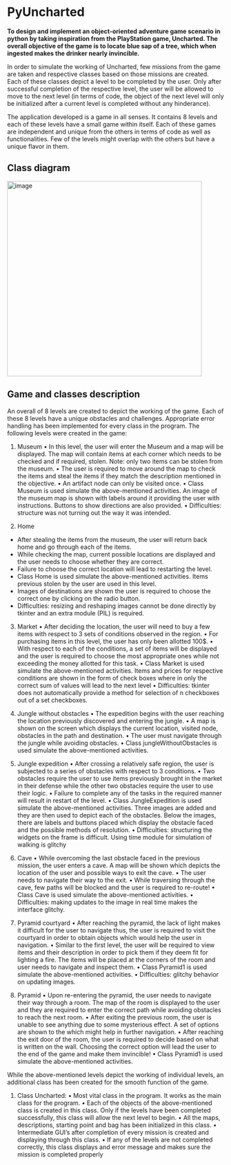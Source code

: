 # PyUncharted

**To design and implement an object-oriented adventure game scenario in python by taking inspiration from the PlayStation game, Uncharted. The overall objective of the game is to locate blue sap of a tree, which when ingested makes the drinker nearly invincible.**

In order to simulate the working of Uncharted, few missions from the game are taken and respective classes based on those missions are created. Each of these classes depict a level to be completed by the user. Only after successful completion of the respective level, the user will be allowed to move to the next level (in terms of code, the object of the next level will only be initialized after a current level is completed without any hinderance).

The application developed is a game in all senses. It contains 8 levels and each of these levels have a small game within itself. Each of these games are independent and unique from the others in terms of code as well as functionalities. Few of the levels might overlap with the others but have a unique flavor in them. 

## Class diagram

<img width="451" alt="image" src="https://user-images.githubusercontent.com/49033060/152642897-b90a8c2d-b02b-4211-a5fc-671626c3d737.png">

## Game and classes description 
An overall of 8 levels are created to depict the working of the game. Each of these 8 levels have a unique obstacles and challenges. Appropriate error handling has been implemented for every class in the program. The following levels were created in the game:
1.	Museum
•	In this level, the user will enter the Museum and a map will be displayed. The map will contain items at each corner which needs to be checked and if required, stolen. Note: only two items can be stolen from the museum.
•	The user is required to move around the map to check the items and steal the items if they match the description mentioned in the objective.
•	An artifact node can only be visited once.
•	Class Museum is used simulate the above-mentioned activities. An image of the museum map is shown with labels around it providing the user with instructions. Buttons to show directions are also provided.
•	Difficulties: structure was not turning out the way it was intended.

2.	Home
  * After stealing the items from the museum, the user will return back home and go through each of the items.
  * While checking the map, current possible locations are displayed and the user needs to choose whether they are correct.
  * Failure to choose the correct location will lead to restarting the level. 
  * Class Home is used simulate the above-mentioned activities. Items previous stolen by the user are used in this level. 
  * Images of destinations are shown the user is required to choose the correct one by clicking on the radio button. 
  * Difficulties: resizing and reshaping images cannot be done directly by tkinter and an extra module (PIL) is required.

3.	Market
•	After deciding the location, the user will need to buy a few items with respect to 3 sets of conditions observed in the region.
•	For purchasing items in this level, the user has only been allotted 100$.
•	With respect to each of the conditions, a set of items will be displayed and the user is required to choose the most appropriate ones while not exceeding the money allotted for this task.
•	Class Market is used simulate the above-mentioned activities. Items and prices for respective conditions are shown in the form of check boxes where in only the correct sum of values will lead to the next level
•	Difficulties: tkinter does not automatically provide a method for selection of n checkboxes out of a set checkboxes.

4.	Jungle without obstacles
•	The expedition begins with the user reaching the location previously discovered and entering the jungle.
•	A map is shown on the screen which displays the current location, visited node, obstacles in the path and destination.
•	The user must navigate through the jungle while avoiding obstacles.
•	Class jungleWithoutObstacles is used simulate the above-mentioned activities. 

5.	Jungle expedition
•	After crossing a relatively safe region, the user is subjected to a series of obstacles with respect to 3 conditions.
•	Two obstacles require the user to use items previously brought in the market in their defense while the other two obstacles require the user to use their logic.
•	Failure to complete any of the tasks in the required manner will result in restart of the level.
•	Class JungleExpedition is used simulate the above-mentioned activities. Three images are added and they are then used to depict each of the obstacles. Below the images, there are labels and buttons placed which display the obstacle faced and the possible methods of resolution.
•	Difficulties: structuring the widgets on the frame is difficult. Using time module for simulation of walking is glitchy

6.	Cave
•	While overcoming the last obstacle faced in the previous mission, the user enters a cave. A map will be shown which depicts the location of the user and possible ways to exit the cave.
•	The user needs to navigate their way to the exit.
•	While traversing through the cave, few paths will be blocked and the user is required to re-route!
•	Class Cave is used simulate the above-mentioned activities. 
•	Difficulties: making updates to the image in real time makes the interface glitchy.

7.	Pyramid courtyard
•	After reaching the pyramid, the lack of light makes it difficult for the user to navigate thus, the user is required to visit the courtyard in order to obtain objects which would help the user in navigation.
•	Similar to the first level, the user will be required to view items and their description in order to pick them if they deem fit for lighting a fire. The items will be placed at the corners of the room and user needs to navigate and inspect them.
•	Class Pyramid1 is used simulate the above-mentioned activities. 
•	Difficulties: glitchy behavior on updating images.

8.	 Pyramid
•	Upon re-entering the pyramid, the user needs to navigate their way through a room. The map of the room is displayed to the user and they are required to enter the correct path while avoiding obstacles to reach the next room.
•	After exiting the previous room, the user is unable to see anything due to some mysterious effect. A set of options are shown to the which might help in further navigation.
•	After reaching the exit door of the room, the user is required to decide based on what is written on the wall. Choosing the correct option will lead the user to the end of the game and make them invincible!
•	Class Pyramid1 is used simulate the above-mentioned activities. 

While the above-mentioned levels depict the working of individual levels, an additional class has been created for the smooth function of the game. 
1.	Class Uncharted:
•	Most vital class in the program. It works as the main class for the program.
•	Each of the objects of the above-mentioned class is created in this class. Only if the levels have been completed successfully, this class will allow the next level to begin.
•	All the maps, descriptions, starting point and bag has been initialized in this class.
•	Intermediate GUI’s after completion of every mission is created and displaying through this class.
•	If any of the levels are not completed correctly, this class displays and error message and makes sure the mission is completed properly
